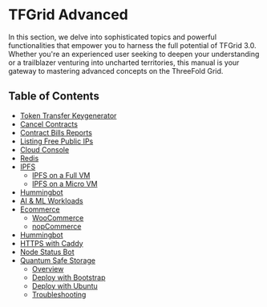 <h1> TFGrid Advanced </h1>

In this section, we delve into sophisticated topics and powerful functionalities that empower you to harness the full potential of TFGrid 3.0. Whether you're an experienced user seeking to deepen your understanding or a trailblazer venturing into uncharted territories, this manual is your gateway to mastering advanced concepts on the ThreeFold Grid.

<h2>Table of Contents</h2>

- [Token Transfer Keygenerator](./token_transfer_keygenerator.md)
- [Cancel Contracts](./cancel_contracts.md)
- [Contract Bills Reports](./contract_bill_report.md)
- [Listing Free Public IPs](./list_public_ips.md)
- [Cloud Console](./cloud_console.md)
- [Redis](./grid3_redis.md)
- [IPFS](./ipfs/ipfs_toc.md)
  - [IPFS on a Full VM](./ipfs/ipfs_fullvm.md)
  - [IPFS on a Micro VM](./ipfs/ipfs_microvm.md)
- [Hummingbot](./hummingbot.md)
- [AI & ML Workloads](./ai_ml_workloads.md)
- [Ecommerce](./ecommerce/ecommerce.md)
  - [WooCommerce](./ecommerce/woocommerce.md)
  - [nopCommerce](./ecommerce/nopcommerce.md)
- [Hummingbot](./hummingbot.md)
- [HTTPS with Caddy](./https_caddy.md)
- [Node Status Bot](./node_status_bot.md)
- [Quantum Safe Storage](./quantum_safe_storage/quantum_safe_storage_toc.md)
  - [Overview](./quantum_safe_storage/quantum_safe_storage_overview.md)
  - [Deploy with Bootstrap](./quantum_safe_storage/quantum_safe_storage_bootstrap.md)
  - [Deploy with Ubuntu](./quantum_safe_storage/quantum_safe_storage_ubuntu.md)
  - [Troubleshooting](./quantum_safe_storage/quantum_safe_storage_troubleshooting.md)